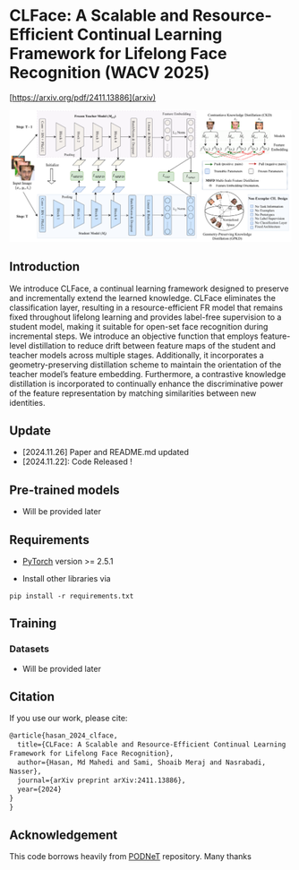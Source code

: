# CLFace: A Scalable and Resource-Efficient Continual Learning Framework for Lifelong Face Recognition (WACV 2025)

[https://arxiv.org/pdf/2411.13886](arxiv)

<img src="wacv_2025.png" heighth="400" width="650"> 

## Introduction
We introduce CLFace, a continual learning framework designed to preserve and incrementally extend the learned knowledge. CLFace eliminates the classification layer, resulting in a resource-efficient FR model that remains fixed throughout lifelong learning and provides label-free supervision to a student model, making it suitable for open-set face recognition during incremental steps. We introduce an objective function that employs feature-level distillation to reduce drift between feature maps of the student and teacher models across multiple stages. Additionally, it incorporates a geometry-preserving distillation scheme to maintain the orientation of the teacher model’s feature embedding. Furthermore, a contrastive knowledge distillation is incorporated to continually enhance the discriminative power of the feature representation by matching similarities between new identities. 

## Update
* [2024.11.26] Paper and README.md updated
* [2024.11.22]: Code Released !


## Pre-trained models
* Will be provided later


## Requirements
* [PyTorch](https://pytorch.org/) version >= 2.5.1

* Install other libraries via
```
pip install -r requirements.txt
```


## Training
### Datasets
* Will be provided later

## Citation
If you use our work, please cite:
```
@article{hasan_2024_clface,
  title={CLFace: A Scalable and Resource-Efficient Continual Learning Framework for Lifelong Face Recognition},
  author={Hasan, Md Mahedi and Sami, Shoaib Meraj and Nasrabadi, Nasser},
  journal={arXiv preprint arXiv:2411.13886},
  year={2024}
}
}
```

## Acknowledgement
This code borrows heavily from [PODNeT](https://github.com/arthurdouillard/incremental_learning.pytorch) repository. Many thanks

